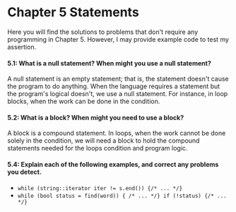 # Chapter 5 Statements

Here you will find the solutions to problems that don't require any programming in Chapter 5. However, I may provide example code to test my assertion.

#### 5.1: What is a null statement? When might you use a null statement?
A null statement is an empty statement; that is, the statement doesn't cause
the program to do anything.
When the language requires a statement but the program's logical doesn't, we
use a null statement.
For instance, in loop blocks, when the work can be done in the condition.

#### 5.2: What is a block? When might you need to use a block?
A block is a compound statement.
In loops, when the work cannot be done solely in the condition, we will need a
block to hold the compound statements needed for the loops condition and
program logic.

#### 5.4: Explain each of the following examples, and correct any problems you detect.
- `while (string::iterator iter != s.end()) {/* ... */}`
- `while (bool status = find(word)) { /* ... */}
   if (!status) {/* ... */}`
